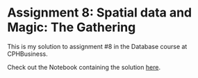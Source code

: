 # Assignment 8: Spatial data and Magic: The Gathering
This is my solution to assignment #8 in the Database course at CPHBusiness.

Check out the Notebook containing the solution [here](https://github.com/dbdness/spatial-data-magic/blob/master/DB%20-%20Spatial%20data%20and%20Magic%20The%20gathering%20(Danny).ipynb).
